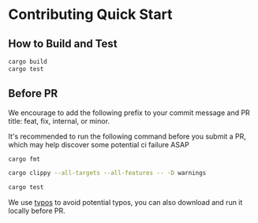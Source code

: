 # Contributing Quick Start

## How to Build and Test

```bash
cargo build
cargo test
```

## Before PR

We encourage to add the following prefix to your commit message and PR title: feat, fix, internal, or minor.

It's recommended to run the following command before you submit a PR, which may help discover some potential ci failure ASAP

```bash
cargo fmt

cargo clippy --all-targets --all-features -- -D warnings

cargo test
```

We use [typos](https://github.com/crate-ci/typos) to avoid potential typos, you can also download and run it locally before PR.
